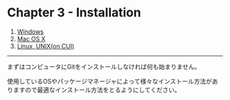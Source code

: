 Chapter 3 - Installation
=======

1. [Windows](./03_1.md)
2. [Mac OS X](./03_2.md)
3. [Linux, UNIX(on CUI)](./03_3.md)

---

まずはコンピュータにGitをインストールしなければ何も始まりません。

使用しているOSやパッケージマネージャによって様々なインストール方法がありますので最適なインストール方法をとるようにしてください。